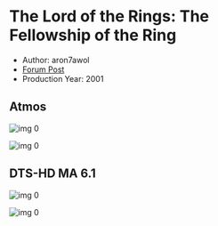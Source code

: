 # The Lord of the Rings: The Fellowship of the Ring

* Author: aron7awol
* [Forum Post](https://www.avsforum.com/threads/bass-eq-for-filtered-movies.2995212/post-59397018)
* Production Year: 2001

## Atmos

![img 0](https://i.imgur.com/xvLTT2v.jpg)

![img 0](https://i.imgur.com/8soKlRX.png)

## DTS-HD MA 6.1

![img 0](https://i.imgur.com/0nkcQLE.jpg)

![img 0](https://i.imgur.com/cvIISvw.png)

